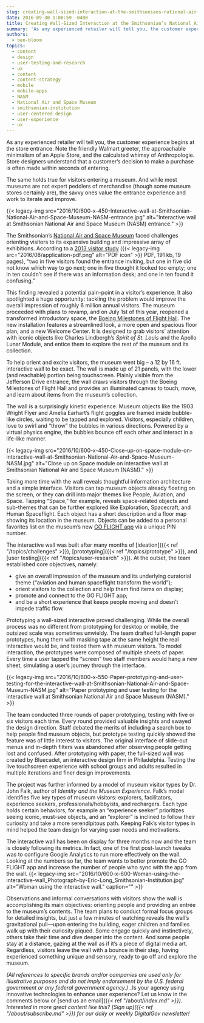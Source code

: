 ```yaml
---
slug: creating-wall-sized-interaction-at-the-smithsonians-national-air-and-space-museum
date: 2016-09-30 1:00:59 -0400
title: Creating Wall-Sized Interaction at the Smithsonian’s National Air and Space Museum
summary: 'As any experienced retailer will tell you, the customer experience begins at the store entrance. Note the friendly Walmart greeter, the approachable minimalism of an Apple Store, and the calculated whimsy of Anthropologie. Store designers understand that a customer’s decision to make a purchase is often made within seconds of entering. The same holds true'
authors:
  - ben-bloom
topics:
  - content
  - design
  - user-testing-and-research
  - ux
  - content
  - content-strategy
  - mobile
  - mobile-apps
  - NASM
  - National Air and Space Museum
  - smithsonian-institution
  - user-centered-design
  - user-experience
  - ux
---
```


As any experienced retailer will tell you, the customer experience begins at the store entrance. Note the friendly Walmart greeter, the approachable minimalism of an Apple Store, and the calculated whimsy of Anthropologie. Store designers understand that a customer’s decision to make a purchase is often made within seconds of entering.

The same holds true for visitors entering a museum. And while most museums are not expert peddlers of merchandise (though some museum stores certainly are), the savvy ones value the entrance experience and work to iterate and improve.

{{< legacy-img src="2016/10/600-x-450-Interactive-wall-at-Smithsonian-National-Air-and-Space-Museum-NASM-entrance.jpg" alt="Interactive wall at Smithsonian National Air and Space Museum (NASM) entrance." >}}

The Smithsonian’s [National Air and Space Museum](https://airandspace.si.edu/) faced challenges orienting visitors to its expansive building and impressive array of exhibitions. According to a [2013 visitor study](http://www.si.edu/content/opanda/docs/Rpts2013/13.12.MilestonesSurvey.Final.pdf) ({{< legacy-img src="2016/08/application-pdf.png" alt="PDF icon" >}} PDF, 191 kb, 19 pages), “two in five visitors found the entrance inviting, but one in five did not know which way to go next; one in five thought it looked too empty; one in ten couldn’t see if there was an information desk; and one in ten found it confusing.”

This finding revealed a potential pain-point in a visitor’s experience. It also spotlighted a huge opportunity: tackling the problem would improve the overall impression of roughly 6 million annual visitors. The museum proceeded with plans to revamp, and on July 1st of this year, reopened a transformed introductory space, the [Boeing Milestones of Flight Hall](https://airandspace.si.edu/exhibitions/boeing-milestones-flight-hall). The new installation features a streamlined look, a more open and spacious floor plan, and a new Welcome Center. It is designed to grab visitors’ attention with iconic objects like Charles Lindbergh’s _Spirit of St. Louis_ and the Apollo Lunar Module, and entice them to explore the rest of the museum and its collection.

To help orient and excite visitors, the museum went big – a 12 by 16 ft. interactive wall to be exact. The wall is made up of 21 panels, with the lower (and reachable) portion being touchscreen. Plainly visible from the Jefferson Drive entrance, the wall draws visitors through the Boeing Milestones of Flight Hall and provides an illuminated canvas to touch, move, and learn about items from the museum’s collection.

The wall is a surprisingly kinetic experience. Museum objects like the 1903 Wright Flyer and Amelia Earhart’s flight goggles are framed inside bubble-like circles, waiting to be tapped and explored. Visitors, especially children, love to swirl and “throw” the bubbles in various directions. Powered by a virtual physics engine, the bubbles bounce off each other and interact in a life-like manner.

{{< legacy-img src="2016/10/600-x-450-Close-up-on-space-module-on-interactive-wall-at-Smithsonian-National-Air-and-Space-Museum-NASM.jpg" alt="Close up on Space module on interactive wall at Smithsonian National Air and Space Museum (NASM)." >}}

Taking more time with the wall reveals thoughtful information architecture and a simple interface. Visitors can tap museum objects already floating on the screen, or they can drill into major themes like People, Aviation, and Space. Tapping “Space,” for example, reveals space-related objects and sub-themes that can be further explored like Exploration, Spacecraft, and Human Spaceflight. Each object has a short description and a floor map showing its location in the museum. Objects can be added to a personal favorites list on the museum’s new [GO FLIGHT app](https://airandspace.si.edu/go-flight) via a unique PIN number.

The interactive wall was built after many months of [ideation]({{< ref "/topics/challenges" >}}), [prototyping]({{< ref "/topics/prototype" >}}), and [user testing]({{< ref "/topics/user-research" >}}). At the outset, the team established core objectives, namely:

  * give an overall impression of the museum and its underlying curatorial theme (“aviation and human spaceflight transform the world”);
  * orient visitors to the collection and help them find items on display;
  * promote and connect to the GO FLIGHT app;
  * and be a short experience that keeps people moving and doesn’t impede traffic flow.

Prototyping a wall-sized interactive proved challenging. While the overall process was no different from prototyping for desktop or mobile, the outsized scale was sometimes unwieldy. The team drafted full-length paper prototypes, hung them with masking tape at the same height the real interactive would be, and tested them with museum visitors. To model interaction, the prototypes were composed of multiple sheets of paper. Every time a user tapped the “screen” two staff members would hang a new sheet, simulating a user’s journey through the interface.

{{< legacy-img src="2016/10/600-x-550-Paper-prototyping-and-user-testing-for-the-interactive-wall-at-Smithsonian-National-Air-and-Space-Museum-NASM.jpg" alt="Paper prototyping and user testing for the interactive wall at Smithsonian National Air and Space Museum (NASM)." >}}

The team conducted three rounds of paper prototyping, testing with five or six visitors each time. Every round provided valuable insights and swayed the design direction. Staff debated the merits of including a search box to help people find museum objects, but prototype testing quickly showed the feature was of little interest to visitors. The original interface of slide-out menus and in-depth filters was abandoned after observing people getting lost and confused. After prototyping with paper, the full-sized wall was created by Bluecadet, an interactive design firm in Philadelphia. Testing the live touchscreen experience with school groups and adults resulted in multiple iterations and finer design improvements.

The project was further informed by a model of museum visitor types by Dr. John Falk, author of _Identity and the Museum Experience_. Falk’s model identifies five key types of museum visitors: explorers, facilitators, experience seekers, professionals/hobbyists, and rechargers. Each type holds certain behaviors, for example an “experience seeker” prioritizes seeing iconic, must-see objects, and an “explorer” is inclined to follow their curiosity and take a more serendipitous path. Keeping Falk’s visitor types in mind helped the team design for varying user needs and motivations.

The interactive wall has been on display for three months now and the team is closely following its metrics. In fact, one of the first post-launch tweaks was to configure Google Analytics to run more effectively on the wall. Looking at the numbers so far, the team wants to better promote the GO FLIGHT app and increase the number of people who sync with the app from the wall. {{< legacy-img src="2016/10/600-x-600-Woman-using-the-interactive-wall\_Photograph-by-Eric-Long\_Smithsonian-Institution.jpg" alt="Woman using the interactive wall." caption="" >}}

Observations and informal conversations with visitors show the wall is accomplishing its main objectives: orienting people and providing an entrée to the museum’s contents. The team plans to conduct formal focus groups for detailed insights, but just a few minutes of watching reveals the wall’s gravitational pull—upon entering the building, eager children and families walk up with their curiosity piqued. Some engage quickly and instinctively, others take their time and dive deeper into the content. And some people stay at a distance, gazing at the wall as if it’s a piece of digital media art. Regardless, visitors leave the wall with a bounce in their step, having experienced something unique and sensory, ready to go off and explore the museum.

 _(All references to specific brands and/or companies are used only for illustrative purposes and do not imply endorsement by the U.S. federal government or any federal government agency.)_
_Is your agency using innovative technologies to enhance user experience? Let us know in the comments below or [send us an email]({{< ref "/about/_index.md" >}})._
_Interested in more great content like this? [Sign up]({{< ref "/about/subscribe.md" >}}) for our daily or weekly DigitalGov newsletter!_
